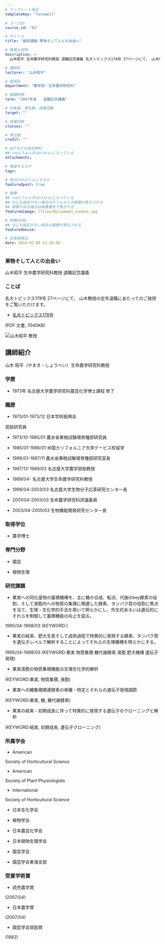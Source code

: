 ```yaml
---
# テンプレート指定
templateKey: "farewell"

# コースID
course_id: "82"

# タイトル
title: "最終講義-果物そして人との出会い"

# 簡単な説明
description: >-
  山木昭平 生命農学研究科教授 退職記念講義 名大トピックス178号 27ページにて、 山木教授の定年退職にあたってのご挨拶をご覧いただけます。   * [名大トピックス178号][1]...

# 講師名
lecturer: "山木昭平"

# 部局名
department: "農学部／生命農学研究科"

# 開講時限
term: "2007年度	退職記念講義"

# 対象者、単位数、授業回数
target: ""

# 授業回数
classes: ""

# 単位数
credit: ""

# pdfなどの追加資料
## rootフォルダはstaticになっている
attachments: 

# 関連するタグ
tags:

# 色付けのロールにするか
featuredpost: true

# 画像
## rootフォルダはstaticになっている
## なにも指定がない場合はデフォルトの画像が表示される
## 映像がある場合は映像優先で表示する
featuredimage: /files/82/yamaki_kanban.jpg

# 映像のURL
## なにも指定がない場合は画像が表示される
featuredmovie: 

# 記事投稿日
date: 2014-02-05 11:38:58
---
```


### 果物そして人との出会い

山木昭平 生命農学研究科教授 退職記念講義

### ことば

名大トピックス178号 27ページにて、 山木教授の定年退職にあたってのご挨拶をご覧いただけます。

* [名大トピックス178号][1]

(PDF 文書, 7040KB)

[1]: http://www.nagoya-u.ac.jp/about-nu/public-relations/publication/upload_images/no178.pdf

![山木昭平 教授](/files/82/yamaki_kao.jpg) 

## 講師紹介

山木 昭平（やまき・しょうへい）生命農学研究科教授

### 学歴

* 1973年 名古屋大学農学研究科農芸化学博士課程 修了

### 職歴

* 1973/01-1973/12 日本学術振興会

奨励研究員

* 1973/10-1985/01 農水省果樹試験場育種部研究員

* 1985/01-1986/01 米国カリフォルニア大学デービス校留学

* 1986/01-1987/11 農水省果樹試験場育種部研究室長

* 1987/12-1989/03 名古屋大学農学部助教授

* 1989/04- 名古屋大学生命農学研究科教授

* 1999/04-2003/03 名古屋大学生物分子応答研究センター長

* 2001/04-2003/03 生命農学研究科評議委員

* 2003/04-2005/03 生物機能開発研究センター長

### 取得学位

* 農学博士

### 専門分野

* 園芸

* 植物生理

### 研究課題

* 果実への同化産物の蓄積機構を、主に糖の合成、転流、代謝のkey酵素の役割、そして液胞内への物質の集積に関連した酵素、タンパク質の役割に焦点を当て、生理・生化学的手法を用いて明らかにし、外生的あるいは遺伝的にそれらを制御して蓄積機能の向上を図る。

1995/04-1998/03 (KEYWORD:)

* 果実の結実、肥大生長そして成熟過程で特異的に発現する酵素、タンパク質を遺伝子レベルで解析することによってそれらの生理機構を明らかにする。

1995/04-1998/03 (KEYWORD:果実 物質集積 糖代謝酵素 液胞 肥大機構 遺伝子発現)

* 果実液胞の物質集積機能の生理生化学的解析

(KEYWORD:果実, 物質集積, 液胞)

* 果実への糖集積関連酵素の単離・特定とそれらの遺伝子発現調節

(KEYWORD:果実, 糖, 糖代謝酵素)

* 果実の結実・初期成長に伴って特異的に発現する遺伝子のクローニングと解析

(KEYWORD:結実, 初期成長, 遺伝子クローニング)

### 所属学会

* American

Society of Horticultural Science

* American

Society of Plant Physiologists

* International

Society of Horticultural Science

* 日本生化学会

* 植物学会

* 日本農芸化学会

* 日本植物生理学会

* 園芸学会

* 園芸学会東海支部

### 受賞学術賞

* 読売農学賞

(2007/04)

* 日本農学賞

(2007/04)

* 園芸学会奨励賞

(1982)

